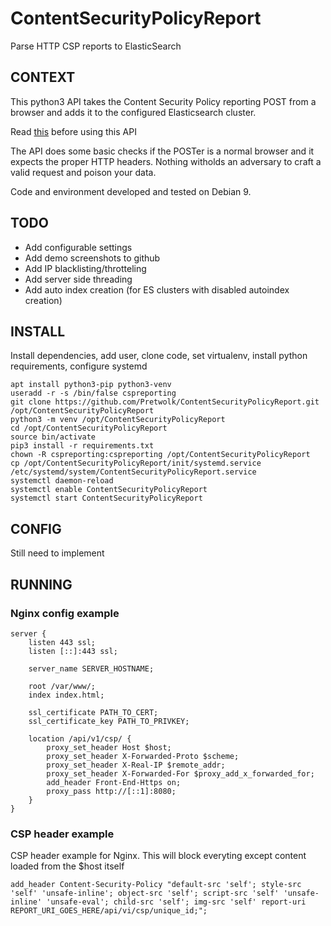 # ContentSecurityPolicyReport
Parse HTTP CSP reports to ElasticSearch

## CONTEXT
This python3 API takes the Content Security Policy reporting POST from a browser and adds it to the configured Elasticsearch cluster.

Read [this](https://developer.mozilla.org/en-US/docs/Web/HTTP/CSP#Enabling_reporting) before using this API

The API does some basic checks if the POSTer is a normal browser and it expects the proper HTTP headers. Nothing witholds an adversary to craft a valid request and poison your data. 

Code and environment developed and tested on Debian 9.

## TODO
- Add configurable settings
- Add demo screenshots to github
- Add IP blacklisting/throtteling
- Add server side threading
- Add auto index creation (for ES clusters with disabled autoindex creation)

## INSTALL
Install dependencies, add user, clone code, set virtualenv, install python requirements, configure systemd
```
apt install python3-pip python3-venv
useradd -r -s /bin/false cspreporting
git clone https://github.com/Pretwolk/ContentSecurityPolicyReport.git /opt/ContentSecurityPolicyReport 
python3 -m venv /opt/ContentSecurityPolicyReport
cd /opt/ContentSecurityPolicyReport
source bin/activate
pip3 install -r requirements.txt
chown -R cspreporting:cspreporting /opt/ContentSecurityPolicyReport
cp /opt/ContentSecurityPolicyReport/init/systemd.service /etc/systemd/system/ContentSecurityPolicyReport.service
systemctl daemon-reload
systemctl enable ContentSecurityPolicyReport
systemctl start ContentSecurityPolicyReport
```

## CONFIG
Still need to implement

## RUNNING 
### Nginx config example 
```
server {
    listen 443 ssl;
    listen [::]:443 ssl;

    server_name SERVER_HOSTNAME;

    root /var/www/;
    index index.html;

    ssl_certificate PATH_TO_CERT; 
    ssl_certificate_key PATH_TO_PRIVKEY; 

    location /api/v1/csp/ {
        proxy_set_header Host $host;
        proxy_set_header X-Forwarded-Proto $scheme;
        proxy_set_header X-Real-IP $remote_addr;
        proxy_set_header X-Forwarded-For $proxy_add_x_forwarded_for;
        add_header Front-End-Https on;
        proxy_pass http://[::1]:8080;
    }
}
```

### CSP header example
CSP header example for Nginx. This will block everyting except content loaded from the $host itself
```
add_header Content-Security-Policy "default-src 'self'; style-src 'self' 'unsafe-inline'; object-src 'self'; script-src 'self' 'unsafe-inline' 'unsafe-eval'; child-src 'self'; img-src 'self' report-uri REPORT_URI_GOES_HERE/api/vi/csp/unique_id;";
```
